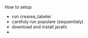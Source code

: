 How to setup
  - run crearea_tabelei
  - carefuly run populare (sequentialy)
  - download and install javafx
  - 
